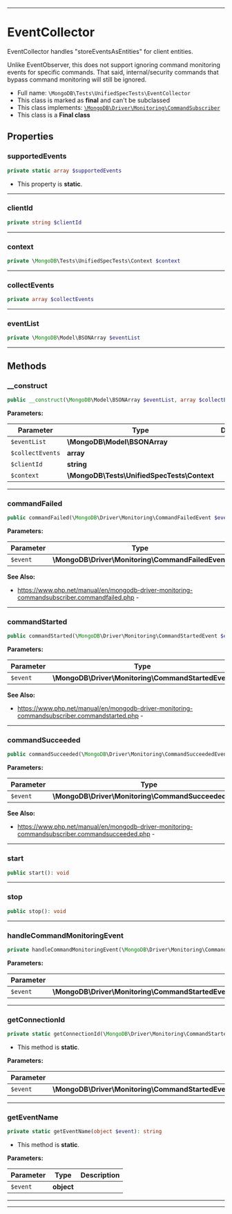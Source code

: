 ***

# EventCollector

EventCollector handles "storeEventsAsEntities" for client entities.

Unlike EventObserver, this does not support ignoring command monitoring
events for specific commands. That said, internal/security commands that
bypass command monitoring will still be ignored.

* Full name: `\MongoDB\Tests\UnifiedSpecTests\EventCollector`
* This class is marked as **final** and can't be subclassed
* This class implements:
[`\MongoDB\Driver\Monitoring\CommandSubscriber`](../../Driver/Monitoring/CommandSubscriber.md)
* This class is a **Final class**



## Properties


### supportedEvents



```php
private static array $supportedEvents
```



* This property is **static**.


***

### clientId



```php
private string $clientId
```






***

### context



```php
private \MongoDB\Tests\UnifiedSpecTests\Context $context
```






***

### collectEvents



```php
private array $collectEvents
```






***

### eventList



```php
private \MongoDB\Model\BSONArray $eventList
```






***

## Methods


### __construct



```php
public __construct(\MongoDB\Model\BSONArray $eventList, array $collectEvents, string $clientId, \MongoDB\Tests\UnifiedSpecTests\Context $context): mixed
```








**Parameters:**

| Parameter | Type | Description |
|-----------|------|-------------|
| `$eventList` | **\MongoDB\Model\BSONArray** |  |
| `$collectEvents` | **array** |  |
| `$clientId` | **string** |  |
| `$context` | **\MongoDB\Tests\UnifiedSpecTests\Context** |  |




***

### commandFailed



```php
public commandFailed(\MongoDB\Driver\Monitoring\CommandFailedEvent $event): void
```








**Parameters:**

| Parameter | Type | Description |
|-----------|------|-------------|
| `$event` | **\MongoDB\Driver\Monitoring\CommandFailedEvent** |  |



**See Also:**

* https://www.php.net/manual/en/mongodb-driver-monitoring-commandsubscriber.commandfailed.php - 

***

### commandStarted



```php
public commandStarted(\MongoDB\Driver\Monitoring\CommandStartedEvent $event): void
```








**Parameters:**

| Parameter | Type | Description |
|-----------|------|-------------|
| `$event` | **\MongoDB\Driver\Monitoring\CommandStartedEvent** |  |



**See Also:**

* https://www.php.net/manual/en/mongodb-driver-monitoring-commandsubscriber.commandstarted.php - 

***

### commandSucceeded



```php
public commandSucceeded(\MongoDB\Driver\Monitoring\CommandSucceededEvent $event): void
```








**Parameters:**

| Parameter | Type | Description |
|-----------|------|-------------|
| `$event` | **\MongoDB\Driver\Monitoring\CommandSucceededEvent** |  |



**See Also:**

* https://www.php.net/manual/en/mongodb-driver-monitoring-commandsubscriber.commandsucceeded.php - 

***

### start



```php
public start(): void
```











***

### stop



```php
public stop(): void
```











***

### handleCommandMonitoringEvent



```php
private handleCommandMonitoringEvent(\MongoDB\Driver\Monitoring\CommandStartedEvent|\MongoDB\Driver\Monitoring\CommandSucceededEvent|\MongoDB\Driver\Monitoring\CommandFailedEvent $event): void
```








**Parameters:**

| Parameter | Type | Description |
|-----------|------|-------------|
| `$event` | **\MongoDB\Driver\Monitoring\CommandStartedEvent&#124;\MongoDB\Driver\Monitoring\CommandSucceededEvent&#124;\MongoDB\Driver\Monitoring\CommandFailedEvent** |  |




***

### getConnectionId



```php
private static getConnectionId(\MongoDB\Driver\Monitoring\CommandStartedEvent|\MongoDB\Driver\Monitoring\CommandSucceededEvent|\MongoDB\Driver\Monitoring\CommandFailedEvent $event): string
```



* This method is **static**.




**Parameters:**

| Parameter | Type | Description |
|-----------|------|-------------|
| `$event` | **\MongoDB\Driver\Monitoring\CommandStartedEvent&#124;\MongoDB\Driver\Monitoring\CommandSucceededEvent&#124;\MongoDB\Driver\Monitoring\CommandFailedEvent** |  |




***

### getEventName



```php
private static getEventName(object $event): string
```



* This method is **static**.




**Parameters:**

| Parameter | Type | Description |
|-----------|------|-------------|
| `$event` | **object** |  |




***


***

